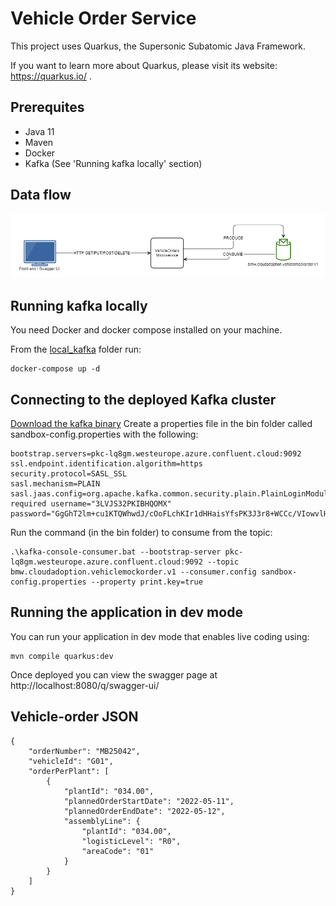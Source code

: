 # Vehicle Order Service

This project uses Quarkus, the Supersonic Subatomic Java Framework.

If you want to learn more about Quarkus, please visit its website: https://quarkus.io/ .

## Prerequites
- Java 11
- Maven
- Docker
- Kafka (See 'Running kafka locally' section)

## Data flow
![Data flow](vehicle_orders_data_flow.png)

## Running kafka locally

You need Docker and docker compose installed on your machine. 

From the [local_kafka](local_kafka) folder run: 
```
docker-compose up -d
```

## Connecting to the deployed Kafka cluster

[Download the kafka binary](https://kafka.apache.org/downloads)
Create a properties file in the bin folder called sandbox-config.properties with the following:
```
bootstrap.servers=pkc-lq8gm.westeurope.azure.confluent.cloud:9092
ssl.endpoint.identification.algorithm=https
security.protocol=SASL_SSL
sasl.mechanism=PLAIN
sasl.jaas.config=org.apache.kafka.common.security.plain.PlainLoginModule required username="3LVJS32PKIBHQOMX" password="GgGhT2lm+cu1KTQWhwdJ/cOoFLchKIr1dHHaisYfsPK3J3r8+WCCc/VIowvlHCUB";
```

Run the command (in the bin folder) to consume from the topic:
```
.\kafka-console-consumer.bat --bootstrap-server pkc-lq8gm.westeurope.azure.confluent.cloud:9092 --topic bmw.cloudadoption.vehiclemockorder.v1 --consumer.config sandbox-config.properties --property print.key=true
```


## Running the application in dev mode

You can run your application in dev mode that enables live coding using:
```shell script
mvn compile quarkus:dev
```
Once deployed you can view the swagger page at http://localhost:8080/q/swagger-ui/

## Vehicle-order JSON

```
{
    "orderNumber": "MB25042",
    "vehicleId": "G01",
    "orderPerPlant": [
        {
            "plantId": "034.00",
            "plannedOrderStartDate": "2022-05-11",
            "plannedOrderEndDate": "2022-05-12",
            "assemblyLine": {
                "plantId": "034.00",
                "logisticLevel": "R0",
                "areaCode": "01"
            }
        }
    ]
}
```

